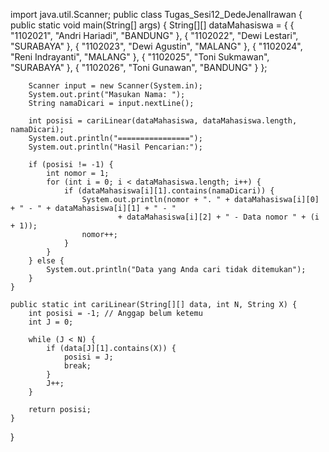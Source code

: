 import java.util.Scanner;
public class Tugas_Sesi12_DedeJenalIrawan {
    public static void main(String[] args) {
        String[][] dataMahasiswa = {
                { "1102021", "Andri Hariadi", "BANDUNG" },
                { "1102022", "Dewi Lestari", "SURABAYA" },
                { "1102023", "Dewi Agustin", "MALANG" },
                { "1102024", "Reni Indrayanti", "MALANG" },
                { "1102025", "Toni Sukmawan", "SURABAYA" },
                { "1102026", "Toni Gunawan", "BANDUNG" }
        };

        Scanner input = new Scanner(System.in);
        System.out.print("Masukan Nama: ");
        String namaDicari = input.nextLine();

        int posisi = cariLinear(dataMahasiswa, dataMahasiswa.length, namaDicari);
        System.out.println("================");
        System.out.println("Hasil Pencarian:");

        if (posisi != -1) {
            int nomor = 1;
            for (int i = 0; i < dataMahasiswa.length; i++) {
                if (dataMahasiswa[i][1].contains(namaDicari)) {
                    System.out.println(nomor + ". " + dataMahasiswa[i][0] + " - " + dataMahasiswa[i][1] + " - "
                            + dataMahasiswa[i][2] + " - Data nomor " + (i + 1));
                    nomor++;
                }
            }
        } else {
            System.out.println("Data yang Anda cari tidak ditemukan");
        }
    }

    public static int cariLinear(String[][] data, int N, String X) {
        int posisi = -1; // Anggap belum ketemu
        int J = 0;

        while (J < N) {
            if (data[J][1].contains(X)) {
                posisi = J;
                break;
            }
            J++;
        }

        return posisi;
    }
}
